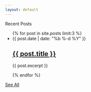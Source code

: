 ```yaml
---
layout: default
---
```

<div class="about-intro"></div>
<div class="post-list">
  <p class="post-list-heading">Recent Posts</p>
  <ul>
  {% for post in site.posts limit:3 %}
    <li>
      <span class="post-meta">{{ post.date | date: "%b %-d %Y" }}</span>
      <h2>
        <a class="post-link" href="{{ post.url | prepend: site.baseurl }}">{{ post.title }}</a>
      </h2>
      <p>{{ post.excerpt }}</p>
    </li>
  {% endfor %}
  </ul>
  <div class="see-all">
    <a href="/posts">See All</a>
  </div>
</div>


